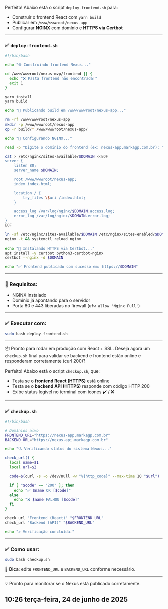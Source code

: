 Perfeito! Abaixo está o script `deploy-frontend.sh` para:

* Construir o frontend React com `yarn build`
* Publicar em `/www/wwwroot/nexus-app`
* Configurar **NGINX** com domínio e **HTTPS via Certbot**

---

### ✅ `deploy-frontend.sh`

```bash
#!/bin/bash

echo "🌐 Construindo frontend Nexus..."

cd /www/wwwroot/nexus-mvp/frontend || {
  echo "❌ Pasta frontend não encontrada!"
  exit 1
}

yarn install
yarn build

echo "🚚 Publicando build em /www/wwwroot/nexus-app..."

rm -rf /www/wwwroot/nexus-app
mkdir -p /www/wwwroot/nexus-app
cp -r build/* /www/wwwroot/nexus-app/

echo "📝 Configurando NGINX..."

read -p "Digite o domínio do frontend (ex: nexus-app.markagp.com.br): " DOMAIN

cat > /etc/nginx/sites-available/$DOMAIN <<EOF
server {
    listen 80;
    server_name $DOMAIN;

    root /www/wwwroot/nexus-app;
    index index.html;

    location / {
        try_files \$uri /index.html;
    }

    access_log /var/log/nginx/$DOMAIN.access.log;
    error_log /var/log/nginx/$DOMAIN.error.log;
}
EOF

ln -sf /etc/nginx/sites-available/$DOMAIN /etc/nginx/sites-enabled/$DOMAIN
nginx -t && systemctl reload nginx

echo "🔐 Instalando HTTPS via Certbot..."
apt install -y certbot python3-certbot-nginx
certbot --nginx -d $DOMAIN

echo "✅ Frontend publicado com sucesso em: https://$DOMAIN"
```

---

### 🧩 Requisitos:

* NGINX instalado
* Domínio já apontando para o servidor
* Porta 80 e 443 liberadas no firewall (`ufw allow 'Nginx Full'`)

---

### ✅ Executar com:

```bash
sudo bash deploy-frontend.sh
```

---

📦 Pronto para rodar em produção com React + SSL.
Deseja agora um `checkup.sh` final para validar se backend e frontend estão online 
e responderam corretamente (curl 200)?

Perfeito! Abaixo está o script `checkup.sh`, que:

* Testa se o **frontend React (HTTPS)** está online
* Testa se o **backend API (HTTPS)** responde com código HTTP 200
* Exibe status legível no terminal com ícones ✔️ / ❌

---

### ✅ `checkup.sh`

```bash
#!/bin/bash

# Domínios alvo
FRONTEND_URL="https://nexus-app.markagp.com.br"
BACKEND_URL="https://nexus-api.markagp.com.br"

echo "🔍 Verificando status do sistema Nexus..."

check_url() {
  local name=$1
  local url=$2

  code=$(curl -s -o /dev/null -w "%{http_code}" --max-time 10 "$url")

  if [ "$code" == "200" ]; then
    echo "✅ $name OK [$code]"
  else
    echo "❌ $name FALHOU [$code]"
  fi
}

check_url "Frontend (React)" "$FRONTEND_URL"
check_url "Backend (API)" "$BACKEND_URL"

echo "✔️ Verificação concluída."
```

---

### ✅ Como usar:

```bash
sudo bash checkup.sh
```

📌 **Dica**: edite `FRONTEND_URL` e `BACKEND_URL` conforme necessário.

---

💡 Pronto para monitorar se o Nexus está publicado corretamente.

## 10:26 terça-feira, 24 de junho de 2025

